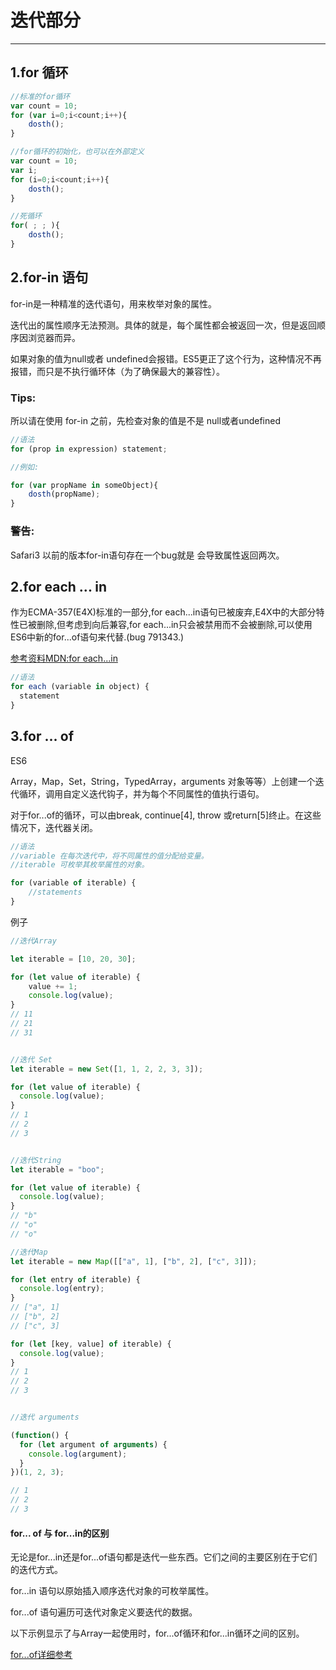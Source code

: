 # 迭代部分

----

## 1.for 循环


```JavaScript
//标准的for循环
var count = 10;
for (var i=0;i<count;i++){
    dosth();
}

//for循环的初始化，也可以在外部定义
var count = 10;
var i;
for (i=0;i<count;i++){
    dosth();
}

//死循环
for( ; ; ){
    dosth();
}
```


## 2.for-in 语句

for-in是一种精准的迭代语句，用来枚举对象的属性。

迭代出的属性顺序无法预测。具体的就是，每个属性都会被返回一次，但是返回顺序因浏览器而异。

如果对象的值为null或者 undefined会报错。ES5更正了这个行为，这种情况不再报错，而只是不执行循环体（为了确保最大的兼容性）。

### Tips:
所以请在使用 for-in 之前，先检查对象的值是不是 null或者undefined

```JavaScript
//语法
for (prop in expression) statement;

//例如:

for (var propName in someObject){
    dosth(propName);
}

```


### 警告:
Safari3 以前的版本for-in语句存在一个bug就是 会导致属性返回两次。



## 2.for each ... in

作为ECMA-357(E4X)标准的一部分,for each...in语句已被废弃,E4X中的大部分特性已被删除,但考虑到向后兼容,for each...in只会被禁用而不会被删除,可以使用ES6中新的for...of语句来代替.(bug 791343.)

[参考资料MDN:for each...in](https://developer.mozilla.org/zh-CN/docs/Web/JavaScript/Reference/Statements/for_each...in)

```JavaScript
//语法
for each (variable in object) {
  statement
}

```


## 3.for ... of

ES6

Array，Map，Set，String，TypedArray，arguments 对象等等）上创建一个迭代循环，调用自定义迭代钩子，并为每个不同属性的值执行语句。


对于for...of的循环，可以由break, continue[4], throw 或return[5]终止。在这些情况下，迭代器关闭。

```JavaScript
//语法
//variable 在每次迭代中，将不同属性的值分配给变量。
//iterable 可枚举其枚举属性的对象。

for (variable of iterable) {
    //statements
}
```

例子
```JavaScript
//迭代Array

let iterable = [10, 20, 30];

for (let value of iterable) {
    value += 1;
    console.log(value);
}
// 11
// 21
// 31


//迭代 Set
let iterable = new Set([1, 1, 2, 2, 3, 3]);

for (let value of iterable) {
  console.log(value);
}
// 1
// 2
// 3


//迭代String
let iterable = "boo";

for (let value of iterable) {
  console.log(value);
}
// "b"
// "o"
// "o"

//迭代Map
let iterable = new Map([["a", 1], ["b", 2], ["c", 3]]);

for (let entry of iterable) {
  console.log(entry);
}
// ["a", 1]
// ["b", 2]
// ["c", 3]

for (let [key, value] of iterable) {
  console.log(value);
}
// 1
// 2
// 3


//迭代 arguments

(function() {
  for (let argument of arguments) {
    console.log(argument);
  }
})(1, 2, 3);

// 1
// 2
// 3
```


#### for... of 与 for...in的区别

无论是for...in还是for...of语句都是迭代一些东西。它们之间的主要区别在于它们的迭代方式。

for...in 语句以原始插入顺序迭代对象的可枚举属性。

for...of 语句遍历可迭代对象定义要迭代的数据。

以下示例显示了与Array一起使用时，for...of循环和for...in循环之间的区别。



[for...of详细参考](https://developer.mozilla.org/zh-CN/docs/Web/JavaScript/Reference/Statements/for...of)